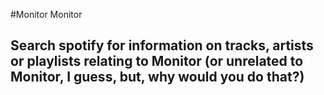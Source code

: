 #Monitor Monitor

## Search spotify for information on tracks, artists or playlists relating to Monitor (or unrelated to Monitor, I guess, but, why would you do that?)